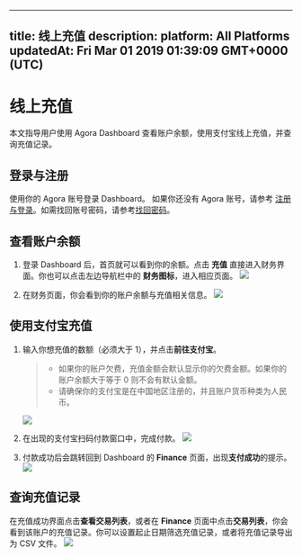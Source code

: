 
---
title: 线上充值
description: 
platform: All Platforms
updatedAt: Fri Mar 01 2019 01:39:09 GMT+0000 (UTC)
---
# 线上充值
本文指导用户使用 Agora Dashboard 查看账户余额，使用支付宝线上充值，并查询充值记录。

## 登录与注册
使用你的 Agora 账号登录 Dashboard。
如果你还没有 Agora 账号，请参考 [注册与登录](../../cn/Agora%20Platform/sign_in_and_sign_up.md)。如需找回账号密码，请参考[找回密码](../../cn/Agora%20Platform/sign_in_and_sign_up.md)。

## 查看账户余额
1. 登录 Dashboard 后，首页就可以看到你的余额。点击 **充值** 直接进入财务界面。你也可以点击左边导航栏中的 **财务图标**，进入相应页面。
   ![](https://web-cdn.agora.io/docs-files/1551404316574)
	 
2. 在财务页面，你会看到你的账户余额与充值相关信息。
   ![](https://web-cdn.agora.io/docs-files/1550826764427)

## 使用支付宝充值
1. 输入你想充值的数额（必须大于 1），并点击**前往支付宝**。

   > - 如果你的账户欠费，充值金额会默认显示你的欠费金额。如果你的账户余额大于等于 0 则不会有默认金额。
   > - 请确保你的支付宝是在中国地区注册的，并且账户货币种类为人民币。

   ![](https://web-cdn.agora.io/docs-files/1550826935969)

2. 在出现的支付宝扫码付款窗口中，完成付款。
	 ![](https://web-cdn.agora.io/docs-files/1551064500601)


3. 付款成功后会跳转回到 Dashboard 的 **Finance** 页面，出现**支付成功**的提示。
   ![](https://web-cdn.agora.io/docs-files/1550827610067)

## 查询充值记录
在充值成功界面点击**查看交易列表**，或者在 **Finance** 页面中点击**交易列表**，你会看到该账户的充值记录。你可以设置起止日期筛选充值记录，或者将充值记录导出为 CSV 文件。
![](https://web-cdn.agora.io/docs-files/1550827894397)
